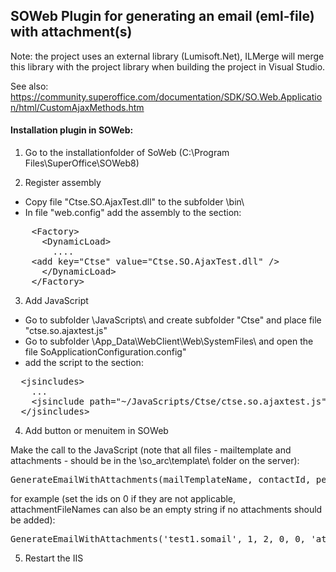 ## SOWeb Plugin for generating an email (eml-file) with attachment(s)

Note: the project uses an external library (Lumisoft.Net), ILMerge will merge this library with the project library when building the project in Visual Studio.

See also:
https://community.superoffice.com/documentation/SDK/SO.Web.Application/html/CustomAjaxMethods.htm

#### Installation plugin in SOWeb:

1) Go to the installationfolder of SoWeb (C:\Program Files\SuperOffice\SOWeb8\)

2) Register assembly

- Copy file "Ctse.SO.AjaxTest.dll" to the subfolder \bin\
- In file "web.config" add the assembly to the section: 

<pre>
    &lt;Factory&gt;
      &lt;DynamicLoad&gt;
        ....
	&lt;add key=&quot;Ctse&quot; value=&quot;Ctse.SO.AjaxTest.dll&quot; /&gt;
      &lt;/DynamicLoad&gt;
    &lt;/Factory&gt;
</pre>

3) Add JavaScript

- Go to subfolder \JavaScripts\ and create subfolder "Ctse" and place file "ctse.so.ajaxtest.js"
- Go to subfolder \App_Data\WebClient\Web\SystemFiles\ and open the file SoApplicationConfiguration.config" 
- add the script to the section:

<pre>
  &lt;jsincludes&gt;
    ...
    &lt;jsinclude path=&quot;~/JavaScripts/Ctse/ctse.so.ajaxtest.js&quot; /&gt;
  &lt;/jsincludes&gt;
</pre>

4) Add button or menuitem in SOWeb

Make the call to the JavaScript (note that all files - mailtemplate and attachments - should be in the \so_arc\template\ folder on the server):
<pre>
GenerateEmailWithAttachments(mailTemplateName, contactId, personId, projectId, saleId, attachmentFileNames)
</pre>
for example (set the ids on 0 if they are not applicable, attachmentFileNames can also be an empty string if no attachments should be added):
<pre>
GenerateEmailWithAttachments('test1.somail', 1, 2, 0, 0, 'attachment1.pdf,attachment2.pdf,attachment3.pdf')
</pre>

5) Restart the IIS


